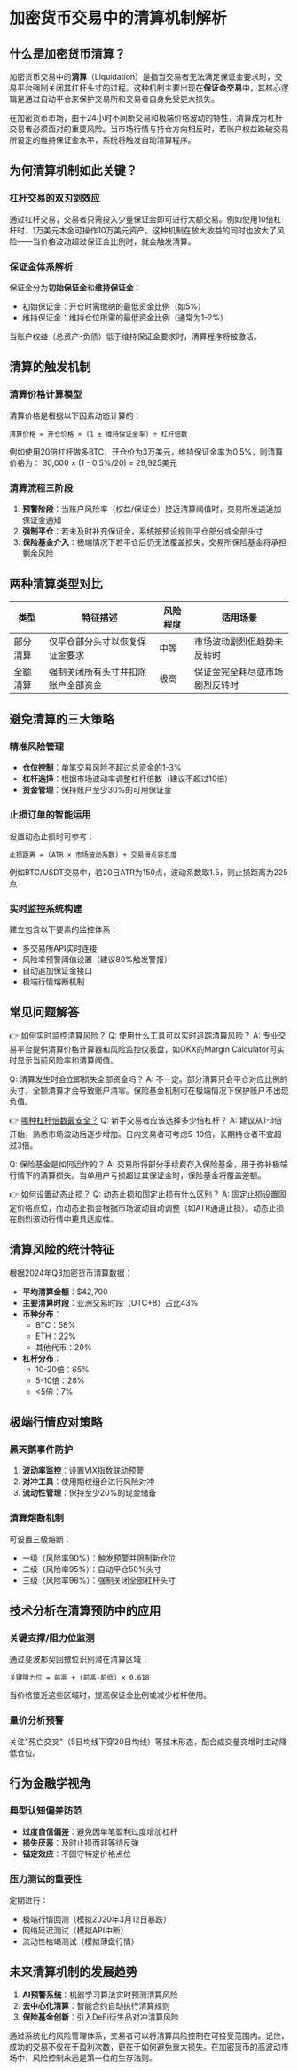 # 加密货币交易中的清算机制解析

## 什么是加密货币清算？

加密货币交易中的**清算**（Liquidation）是指当交易者无法满足保证金要求时，交易平台强制关闭其杠杆头寸的过程。这种机制主要出现在**保证金交易**中，其核心逻辑是通过自动平仓来保护交易所和交易者自身免受更大损失。

在加密货币市场，由于24小时不间断交易和极端价格波动的特性，清算成为杠杆交易者必须面对的重要风险。当市场行情与持仓方向相反时，若账户权益跌破交易所设定的维持保证金水平，系统将触发自动清算程序。

## 为何清算机制如此关键？

### 杠杆交易的双刃剑效应
通过杠杆交易，交易者只需投入少量保证金即可进行大额交易。例如使用10倍杠杆时，1万美元本金可操作10万美元资产。这种机制在放大收益的同时也放大了风险——当价格波动超过保证金比例时，就会触发清算。

### 保证金体系解析
保证金分为**初始保证金**和**维持保证金**：
- 初始保证金：开仓时需缴纳的最低资金比例（如5%）
- 维持保证金：维持仓位所需的最低资金比例（通常为1-2%）

当账户权益（总资产-负债）低于维持保证金要求时，清算程序将被激活。

## 清算的触发机制

### 清算价格计算模型
清算价格是根据以下因素动态计算的：
```
清算价格 = 开仓价格 × (1 ± 维持保证金率) ÷ 杠杆倍数
```
例如使用20倍杠杆做多BTC，开仓价为3万美元，维持保证金率为0.5%，则清算价格为：
30,000 × (1 - 0.5%/20) = 29,925美元

### 清算流程三阶段
1. **预警阶段**：当账户风险率（权益/保证金）接近清算阈值时，交易所发送追加保证金通知
2. **强制平仓**：若未及时补充保证金，系统按预设规则平仓部分或全部头寸
3. **保险基金介入**：极端情况下若平仓后仍无法覆盖损失，交易所保险基金将承担剩余风险

## 两种清算类型对比

| 类型        | 特征描述                          | 风险程度 | 适用场景                  |
|-----------|-------------------------------|--------|-------------------------|
| 部分清算    | 仅平仓部分头寸以恢复保证金要求           | 中等     | 市场波动剧烈但趋势未反转时       |
| 全额清算    | 强制关闭所有头寸并扣除账户全部资金         | 极高     | 保证金完全耗尽或市场剧烈反转时     |

## 避免清算的三大策略

### 精准风险管理
- **仓位控制**：单笔交易风险不超过总资金的1-3%
- **杠杆选择**：根据市场波动率调整杠杆倍数（建议不超过10倍）
- **资金管理**：保持账户至少30%的可用保证金

### 止损订单的智能运用
设置动态止损时可参考：
```
止损距离 = (ATR × 市场波动系数) + 交易滑点容忍度
```
例如BTC/USDT交易中，若20日ATR为150点，波动系数取1.5，则止损距离为225点

### 实时监控系统构建
建立包含以下要素的监控体系：
- 多交易所API实时连接
- 风险率预警阈值设置（建议80%触发警报）
- 自动追加保证金接口
- 极端行情熔断机制

## 常见问题解答

👉 [如何实时监控清算风险？](https://bit.ly/okx_welcome)
Q: 使用什么工具可以实时追踪清算风险？
A: 专业交易平台提供清算价格计算器和风险监控仪表盘，如OKX的Margin Calculator可实时显示当前风险率和清算阈值。

Q: 清算发生时会立即损失全部资金吗？
A: 不一定。部分清算只会平仓对应比例的头寸，全额清算才会导致账户清零。保险基金机制可在极端情况下保护账户不出现负值。

👉 [哪种杠杆倍数最安全？](https://bit.ly/okx_welcome)
Q: 新手交易者应该选择多少倍杠杆？
A: 建议从1-3倍开始，熟悉市场波动后逐步增加。日内交易者可考虑5-10倍，长期持仓者不宜超过3倍。

Q: 保险基金是如何运作的？
A: 交易所将部分手续费存入保险基金，用于弥补极端行情下的清算损失。当单用户亏损超过其保证金时，保险基金将覆盖差额。

👉 [如何设置动态止损？](https://bit.ly/okx_welcome)
Q: 动态止损和固定止损有什么区别？
A: 固定止损设置固定价格点位，而动态止损会根据市场波动自动调整（如ATR通道止损）。动态止损在剧烈波动行情中更具适应性。

## 清算风险的统计特征

根据2024年Q3加密货币清算数据：
- **平均清算金额**：$42,700
- **主要清算时段**：亚洲交易时段（UTC+8）占比43%
- **币种分布**：
  - BTC：58%
  - ETH：22%
  - 其他代币：20%
- **杠杆分布**：
  - 10-20倍：65%
  - 5-10倍：28%
  - <5倍：7%

## 极端行情应对策略

### 黑天鹅事件防护
1. **波动率监控**：设置VIX指数联动预警
2. **对冲工具**：使用期权组合进行风险对冲
3. **流动性管理**：保持至少20%的现金储备

### 清算熔断机制
可设置三级熔断：
- 一级（风险率90%）：触发预警并限制新仓位
- 二级（风险率95%）：自动平仓50%头寸
- 三级（风险率98%）：强制关闭全部杠杆头寸

## 技术分析在清算预防中的应用

### 关键支撑/阻力位监测
通过斐波那契回撤位识别潜在清算区域：
```
关键阻力位 = 前高 + (前高-前低) × 0.618
```
当价格接近这些区域时，提高保证金比例或减少杠杆使用。

### 量价分析预警
关注"死亡交叉"（5日均线下穿20日均线）等技术形态，配合成交量突增时主动降低仓位。

## 行为金融学视角

### 典型认知偏差防范
- **过度自信偏差**：避免因单笔盈利过度增加杠杆
- **损失厌恶**：及时止损而非等待反弹
- **锚定效应**：不固守特定价格点位

### 压力测试的重要性
定期进行：
- 极端行情回测（模拟2020年3月12日暴跌）
- 网络延迟测试（模拟API中断）
- 流动性枯竭测试（模拟薄盘行情）

## 未来清算机制的发展趋势

1. **AI预警系统**：机器学习算法实时预测清算风险
2. **去中心化清算**：智能合约自动执行清算规则
3. **保险基金创新**：引入DeFi衍生品对冲清算风险

通过系统化的风险管理体系，交易者可以将清算风险控制在可接受范围内。记住，成功的交易不仅在于盈利次数，更在于如何避免重大损失。在加密货币的高波动市场中，风险控制永远是第一位的生存法则。
